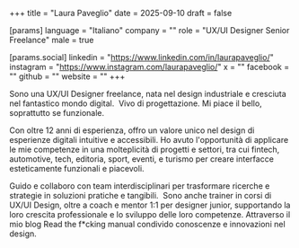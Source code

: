 +++
title = "Laura Paveglio"
date = 2025-09-10
draft = false

[params]
language = "Italiano"
company = ""
role = "UX/UI Designer Senior Freelance"
male = true

[params.social]
linkedin = "https://www.linkedin.com/in/laurapaveglio/"
instagram = "https://www.instagram.com/laurapaveglio/"
x = ""
facebook = ""
github = ""
website = ""
+++

Sono una UX/UI Designer freelance, nata nel design industriale e cresciuta nel fantastico mondo digital. 
Vivo di progettazione. Mi piace il bello, soprattutto se funzionale.

Con oltre 12 anni di esperienza, offro un valore unico nel design di esperienze digitali intuitive e accessibili.
Ho avuto l'opportunità di applicare le mie competenze in una molteplicità di progetti e settori, tra cui fintech, automotive, tech, editoria, sport, eventi, e turismo per creare interfacce esteticamente funzionali e piacevoli.

Guido e collaboro con team interdisciplinari per trasformare ricerche e strategie in soluzioni pratiche e tangibili.  Sono anche trainer in corsi di UX/UI Design, oltre a coach e mentor 1:1 per designer junior, supportando la loro crescita professionale e lo sviluppo delle loro competenze. Attraverso il mio blog Read the f\*cking manual condivido conoscenze e innovazioni nel design.
